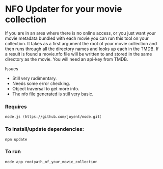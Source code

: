 NFO Updater for your movie collection
==========

If you are in an area where there is no online access, or you just want your movie metadata bundled with each movie you can run this tool on your collection.
It takes as a first argument the root of your movie collection and then runs through all the directory names and looks up each in the TMDB. If a result is found a movie.nfo file will be written to and stored in the same directory as the movie.
You will need an api-key from TMDB.

Issues
  
  * Still very rudimentary. 
  * Needs some error checking. 
  * Object traversal to get more info. 
  * The nfo file generated is still very basic.

### Requires
    
    node.js (https://github.com/joyent/node.git)

### To install/update dependencies:

    npm update

### To run

    node app rootpath_of_your_movie_collection



